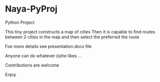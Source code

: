 # Naya-PyProj
Python Project

This tiny project constructs a map of cities 
Then it is capable to find routes between 2 cities in the map
and then select the preferred the route

Foe more details see presentation.docx file

Anyone can do whatever (s)he likes ... 

Contributions are welcome

Enjoy